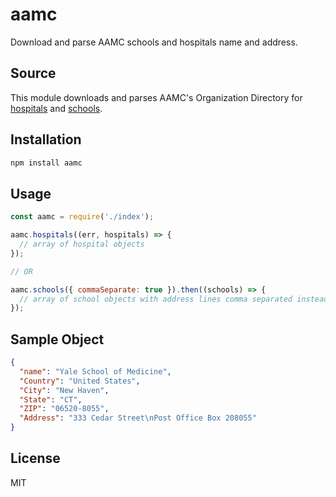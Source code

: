 # aamc
Download and parse AAMC schools and hospitals name and address.

## Source

This module downloads and parses AAMC's Organization Directory for [hospitals](https://members.aamc.org/eweb/DynamicPage.aspx?webcode=AAMCOrgSearchResult&orgtype=Hospital%2FHealth%20System) and [schools](https://members.aamc.org/eweb/DynamicPage.aspx?webcode=AAMCOrgSearchResult&orgtype=Medical%20School).

## Installation

```js
npm install aamc
```

## Usage

```js
const aamc = require('./index');

aamc.hospitals((err, hospitals) => {
  // array of hospital objects
});

// OR

aamc.schools({ commaSeparate: true }).then((schools) => {
  // array of school objects with address lines comma separated instead of newline
});
```

## Sample Object

```json
{
  "name": "Yale School of Medicine",
  "Country": "United States",
  "City": "New Haven",
  "State": "CT",
  "ZIP": "06520-8055",
  "Address": "333 Cedar Street\nPost Office Box 208055"
}
```

## License

  MIT
